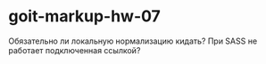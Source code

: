 # goit-markup-hw-07

Обязательно ли локальную нормализацию кидать? При SASS не работает подключенная ссылкой?
